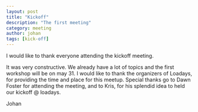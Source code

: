```yaml
---
layout: post
title: "Kickoff"
description: "The first meeting"
category: meeting
author: johan
tags: [kick-off]
---
```

I would like to thank everyone attending the kickoff meeting.

It was very constructive. We already have a lot of topics and the first workshop will be on may 31. I would like to thank the organizers of Loadays, for providing the time and place for this meetup. Special thanks go to Dawn Foster for attending the meeting, and to Kris, for his splendid idea to held our kickoff @ loadays.

Johan
